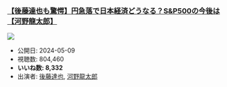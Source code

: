 ### [【後藤達也も驚愕】円急落で日本経済どうなる？S&P500の今後は【河野龍太郎】](https://www.youtube.com/watch?v=MBLaW0VDl1w)
[![](https://img.youtube.com/vi/MBLaW0VDl1w/sddefault.jpg)](https://www.youtube.com/watch?v=MBLaW0VDl1w)
-   公開日: 2024-05-09
-   視聴数: 804,460
-   **いいね数: 8,332**
-   出演者: [後藤達也](/rehacq_fan/people/後藤達也 "wikilink"), [河野龍太郎](/rehacq_fan/people/河野龍太郎 "wikilink")
